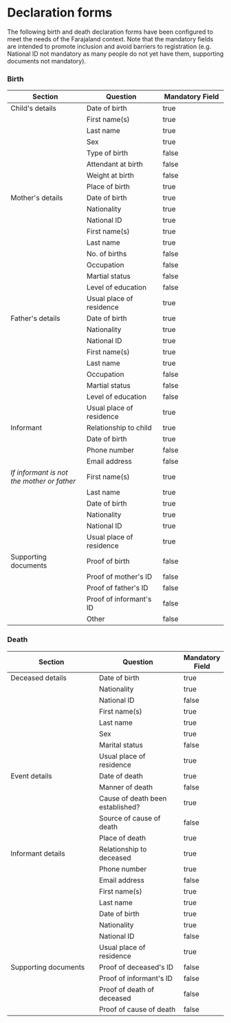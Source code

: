 # Declaration forms

The following birth and death declaration forms have been configured to meet the needs of the Farajaland context. Note that the mandatory fields are intended to promote inclusion and avoid barriers to registration (e.g. National ID not mandatory as many people do not yet have them, supporting documents not mandatory).

### Birth

<table><thead><tr><th width="186">Section</th><th width="184">Question</th><th width="150" data-type="checkbox">Mandatory Field</th></tr></thead><tbody><tr><td>Child's details</td><td>Date of birth</td><td>true</td></tr><tr><td></td><td>First name(s)</td><td>true</td></tr><tr><td></td><td>Last name</td><td>true</td></tr><tr><td></td><td>Sex</td><td>true</td></tr><tr><td></td><td>Type of birth</td><td>false</td></tr><tr><td></td><td>Attendant at birth</td><td>false</td></tr><tr><td></td><td>Weight at birth</td><td>false</td></tr><tr><td></td><td>Place of birth</td><td>true</td></tr><tr><td>Mother's details</td><td>Date of birth</td><td>true</td></tr><tr><td></td><td>Nationality</td><td>true</td></tr><tr><td></td><td>National ID</td><td>true</td></tr><tr><td></td><td>First name(s)</td><td>true</td></tr><tr><td></td><td>Last name</td><td>true</td></tr><tr><td></td><td>No. of births</td><td>false</td></tr><tr><td></td><td>Occupation</td><td>false</td></tr><tr><td></td><td>Martial status</td><td>false</td></tr><tr><td></td><td>Level of education</td><td>false</td></tr><tr><td></td><td>Usual place of residence</td><td>true</td></tr><tr><td>Father's details</td><td>Date of birth</td><td>true</td></tr><tr><td></td><td>Nationality</td><td>true</td></tr><tr><td></td><td>National ID</td><td>true</td></tr><tr><td></td><td>First name(s)</td><td>true</td></tr><tr><td></td><td>Last name</td><td>true</td></tr><tr><td></td><td>Occupation</td><td>false</td></tr><tr><td></td><td>Martial status</td><td>false</td></tr><tr><td></td><td>Level of education</td><td>false</td></tr><tr><td></td><td>Usual place of residence</td><td>true</td></tr><tr><td>Informant</td><td>Relationship to child<br></td><td>true</td></tr><tr><td></td><td>Date of birth</td><td>true</td></tr><tr><td></td><td>Phone number</td><td>false</td></tr><tr><td></td><td>Email address</td><td>false</td></tr><tr><td><em>If informant is not the mother or father</em></td><td>First name(s)</td><td>true</td></tr><tr><td></td><td>Last name</td><td>true</td></tr><tr><td></td><td>Date of birth</td><td>true</td></tr><tr><td></td><td>Nationality</td><td>true</td></tr><tr><td></td><td>National ID</td><td>true</td></tr><tr><td></td><td>Usual place of residence</td><td>true</td></tr><tr><td>Supporting documents</td><td>Proof of birth</td><td>false</td></tr><tr><td></td><td>Proof of mother's ID</td><td>false</td></tr><tr><td></td><td>Proof of father's ID</td><td>false</td></tr><tr><td></td><td>Proof of informant's ID</td><td>false</td></tr><tr><td></td><td>Other</td><td>false</td></tr></tbody></table>

### Death

<table><thead><tr><th width="266.3021046792792">Section</th><th width="243.21569668454677">Question</th><th data-type="checkbox">Mandatory Field</th></tr></thead><tbody><tr><td>Deceased details</td><td>Date of birth</td><td>true</td></tr><tr><td></td><td>Nationality</td><td>true</td></tr><tr><td></td><td>National ID</td><td>false</td></tr><tr><td></td><td>First name(s)</td><td>true</td></tr><tr><td></td><td>Last name</td><td>true</td></tr><tr><td></td><td>Sex</td><td>true</td></tr><tr><td></td><td>Marital status</td><td>false</td></tr><tr><td></td><td>Usual place of residence</td><td>true</td></tr><tr><td>Event details</td><td>Date of death</td><td>true</td></tr><tr><td></td><td>Manner of death</td><td>false</td></tr><tr><td></td><td>Cause of death been established?</td><td>true</td></tr><tr><td></td><td>Source of cause of death</td><td>false</td></tr><tr><td></td><td>Place of death</td><td>true</td></tr><tr><td>Informant details</td><td>Relationship to deceased</td><td>true</td></tr><tr><td></td><td>Phone number</td><td>true</td></tr><tr><td></td><td>Email address</td><td>false</td></tr><tr><td></td><td>First name(s)</td><td>true</td></tr><tr><td></td><td>Last name</td><td>true</td></tr><tr><td></td><td>Date of birth</td><td>true</td></tr><tr><td></td><td>Nationality</td><td>true</td></tr><tr><td></td><td>National ID</td><td>false</td></tr><tr><td></td><td>Usual place of residence</td><td>true</td></tr><tr><td>Supporting documents</td><td>Proof of deceased's ID</td><td>false</td></tr><tr><td></td><td>Proof of informant's ID</td><td>false</td></tr><tr><td></td><td>Proof of death of deceased</td><td>false</td></tr><tr><td></td><td>Proof of cause of death</td><td>false</td></tr></tbody></table>
